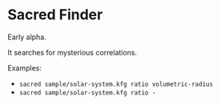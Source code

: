

# Sacred Finder

Early alpha.

It searches for mysterious correlations.

Examples:

* `sacred sample/solar-system.kfg ratio volumetric-radius`
* `sacred sample/solar-system.kfg ratio -`
